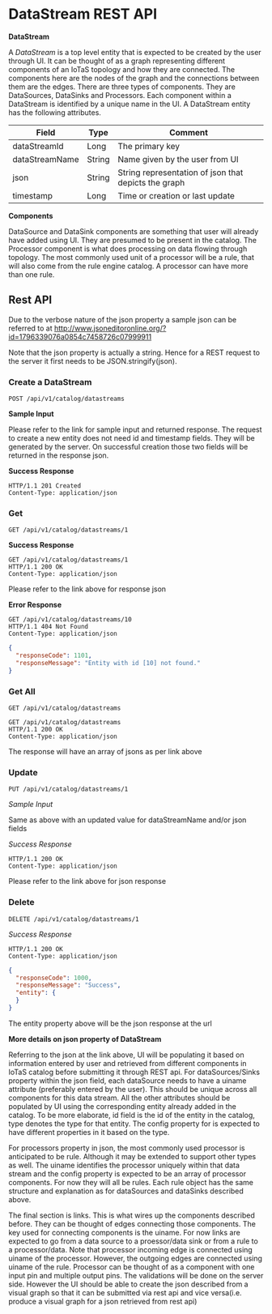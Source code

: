 # DataStream REST API


**DataStream**

A *DataStream* is a top level entity that is expected to be created by the 
user through UI. It can be thought of as a graph representing different 
components of an IoTaS topology and how they are connected. The components here
are the nodes of the graph and the connections between them are the edges. There
are three types of components. They are DataSources, DataSinks and Processors.
Each component within a DataStream is identified by a unique name in the UI. 
A DataStream entity has the following attributes.

Field| Type | Comment
---|---|----
dataStreamId | Long | The primary key
dataStreamName | String| Name given by the user from UI
json | String| String representation of json that depicts the graph
timestamp | Long | Time or creation or last update
 
**Components**

DataSource and DataSink components are something that user will already have 
added using UI. They are presumed to be present in the catalog. The Processor
component is what does processing on data flowing through topology. The most 
commonly used unit of a processor will be a rule, that will also come from 
the rule engine catalog. A processor can have more than one rule.


## Rest API

Due to the verbose nature of the json property a sample json can be referred 
to at http://www.jsoneditoronline.org/?id=1796339076a0854c7458726c07999911

Note that the json property is actually a string. Hence for a REST request to
the server it first needs to be JSON.stringify(json). 

### Create a DataStream 

`POST /api/v1/catalog/datastreams`

**Sample Input**

Please refer to the link for sample input and returned response. The request 
to create a new entity does not need id and timestamp fields. They will be 
generated by the server. On successful creation those two fields will be 
returned in the response json.
   
**Success Response**

    HTTP/1.1 201 Created
    Content-Type: application/json

### Get

`GET /api/v1/catalog/datastreams/1`

**Success Response**

    GET /api/v1/catalog/datastreams/1
    HTTP/1.1 200 OK
    Content-Type: application/json

Please refer to the link above for response json

**Error Response**

    GET /api/v1/catalog/datastreams/10
    HTTP/1.1 404 Not Found
    Content-Type: application/json
    
```json
{
  "responseCode": 1101,
  "responseMessage": "Entity with id [10] not found."
}
```

### Get All

`GET /api/v1/catalog/datastreams`

    GET /api/v1/catalog/datastreams
    HTTP/1.1 200 OK
    Content-Type: application/json


The response will have an array of jsons as per link above

### Update

`PUT /api/v1/catalog/datastreams/1`

*Sample Input*

Same as above with an updated value for dataStreamName and/or json fields

*Success Response*

    HTTP/1.1 200 OK
    Content-Type: application/json

Please refer to the link above for json response

### Delete

`DELETE /api/v1/catalog/datastreams/1`

*Success Response*

    HTTP/1.1 200 OK
    Content-Type: application/json

```json
{
  "responseCode": 1000,
  "responseMessage": "Success",
  "entity": {
  }
}
```

The entity property above will be the json response at the url


**More details on json property of DataStream**

Referring to the json at the link above, UI will be populating it based on 
information entered by user and retrieved from different components in IoTaS
catalog before submitting it through REST api. For dataSources/Sinks property 
within the json field, each dataSource needs to have a uiname attribute 
(preferably entered by the user). This should be unique across all components
for this data stream. All the other attributes should be populated by UI 
using the corresponding entity already added in the catalog. To be more 
elaborate, id field is the id of the entity in the catalog, type denotes the 
type for that entity. The config property for is expected to have different
properties in it based on the type.

For processors property in json, the most commonly used processor is 
anticipated to be rule. Although it may be extended to support other types as
well. The uiname identifies the processor uniquely within that data stream 
and the config property is expected to be an array of processor components. 
For now they will all be rules. Each rule object has the same structure and 
explanation as for dataSources and dataSinks described above.

The final section is links. This is what wires up the components described 
before. They can be thought of edges connecting those components. The key 
used for connecting components is the uiname. For now links are expected to 
go from a data source to a proessor/data sink or from a rule to a 
processor/data. Note that processor incoming edge is connected using uiname 
of the processor. However, the outgoing edges are connected using uiname of 
the rule. Processor can be thought of as a component with one input pin and 
multiple output pins. The validations will be done on the server side. 
However the UI should be able to create the json described from a visual 
graph so that it can be submitted via rest api and vice versa(i.e. produce a 
visual graph for a json retrieved from rest api)
